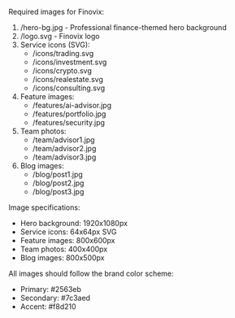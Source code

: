 Required images for Finovix:

1. /hero-bg.jpg - Professional finance-themed hero background
2. /logo.svg - Finovix logo
3. Service icons (SVG):
   - /icons/trading.svg
   - /icons/investment.svg
   - /icons/crypto.svg
   - /icons/realestate.svg
   - /icons/consulting.svg
4. Feature images:
   - /features/ai-advisor.jpg
   - /features/portfolio.jpg
   - /features/security.jpg
5. Team photos:
   - /team/advisor1.jpg
   - /team/advisor2.jpg
   - /team/advisor3.jpg
6. Blog images:
   - /blog/post1.jpg
   - /blog/post2.jpg
   - /blog/post3.jpg

Image specifications:
- Hero background: 1920x1080px
- Service icons: 64x64px SVG
- Feature images: 800x600px
- Team photos: 400x400px
- Blog images: 800x500px

All images should follow the brand color scheme:
- Primary: #2563eb
- Secondary: #7c3aed
- Accent: #f8d210
